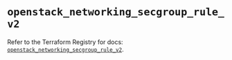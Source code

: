 # `openstack_networking_secgroup_rule_v2`

Refer to the Terraform Registry for docs: [`openstack_networking_secgroup_rule_v2`](https://registry.terraform.io/providers/terraform-provider-openstack/openstack/3.0.0/docs/resources/networking_secgroup_rule_v2).
